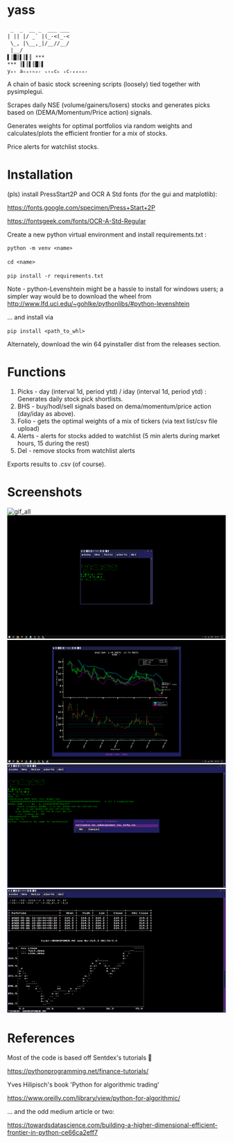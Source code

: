 # yass
```
 _  _  __ _  ___ ___
| || |/ _` |(_-<(_-<
 \_, |\__,_|/__//__/
 |__/               
▌│█║▌║▌║ ***
*** ║▌║▌║█│▌
yₑₜ aₙₒₜₕₑᵣ ₛₜₒcₖ ₛcᵣₑₑₙₑᵣ
```
A chain of basic stock screening scripts (loosely) tied together with pysimplegui.

Scrapes daily NSE (volume/gainers/losers) stocks and generates picks based on (DEMA/Momentum/Price action) signals.

Generates weights for optimal portfolios via random weights and calculates/plots the efficient frontier for a mix of stocks.

Price alerts for watchlist stocks.

# Installation

(pls) install PressStart2P and OCR A Std fonts (for the gui and matplotlib):

https://fonts.google.com/specimen/Press+Start+2P

https://fontsgeek.com/fonts/OCR-A-Std-Regular

Create a new python virtual environment and install requirements.txt :

```
python -m venv <name>

cd <name>

pip install -r requirements.txt
```

Note - python-Levenshtein might be a hassle to install for windows users; a simpler way would be to download the wheel from http://www.lfd.uci.edu/~gohlke/pythonlibs/#python-levenshtein

... and install via 


`
pip install <path_to_whl>
`

Alternately, download the win 64 pyinstaller dist from the releases section.

# Functions

1. Picks - day (interval 1d, period ytd) / iday (interval 1d, period ytd) : Generates daily stock pick shortlists.
2. BHS - buy/hodl/sell signals based on dema/momentum/price action (day/iday as above). 
3. Folio - gets the optimal weights of a mix of tickers (via text list/csv file upload)
4. Alerts - alerts for stocks added to watchlist (5 min alerts during market hours, 15 during the rest)
5. Del - remove stocks from watchlist alerts

Exports results to .csv (of course).

# Screenshots
![gif_all](https://github.com/squidinkscape/yass/blob/main/screenshots/demo.gif)
![main](https://github.com/squidinkscape/yass/blob/main/screenshots/screen_main.png)
![bhs](https://github.com/squidinkscape/yass/blob/main/screenshots/screen_bhs_rez.png)
![alerts-in](https://github.com/squidinkscape/yass/blob/main/screenshots/screen_alerts.png)
![alerts-out](https://github.com/squidinkscape/yass/blob/main/screenshots/screen_alerts_out.png)

# References

Most of the code is based off Sentdex's tutorials 🤘

https://pythonprogramming.net/finance-tutorials/

Yves Hilipisch's book 'Python for algorithmic trading' 

https://www.oreilly.com/library/view/python-for-algorithmic/

... and the odd medium article or two:

https://towardsdatascience.com/building-a-higher-dimensional-efficient-frontier-in-python-ce66ca2eff7

